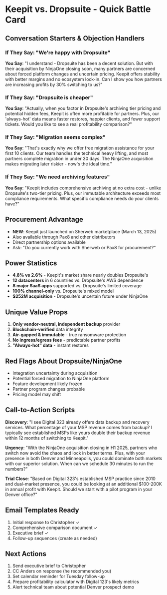 # Keepit vs. Dropsuite - Quick Battle Card

## Conversation Starters & Objection Handlers

### If They Say: "We're happy with Dropsuite"
**You Say**: "I understand - Dropsuite has been a decent solution. But with their acquisition by NinjaOne closing soon, many partners are concerned about forced platform changes and uncertain pricing. Keepit offers stability with better margins and no ecosystem lock-in. Can I show you how partners are increasing profits by 30% switching to us?"

### If They Say: "Dropsuite is cheaper"
**You Say**: "Actually, when you factor in Dropsuite's archiving tier pricing and potential hidden fees, Keepit is often more profitable for partners. Plus, our 'always-hot' data means faster restores, happier clients, and fewer support tickets. Would you like to see a real profitability comparison?"

### If They Say: "Migration seems complex"
**You Say**: "That's exactly why we offer free migration assistance for your first 10 clients. Our team handles the technical heavy lifting, and most partners complete migration in under 30 days. The NinjaOne acquisition makes migrating later riskier - now's the ideal time."

### If They Say: "We need archiving features"
**You Say**: "Keepit includes comprehensive archiving at no extra cost - unlike Dropsuite's two-tier pricing. Plus, our immutable architecture exceeds most compliance requirements. What specific compliance needs do your clients have?"

## Procurement Advantage
- **NEW**: Keepit just launched on Sherweb marketplace (March 13, 2025)
- Also available through Pax8 and other distributors
- Direct partnership options available
- Ask: "Do you currently work with Sherweb or Pax8 for procurement?"

## Power Statistics
- **4.8% vs 2.6%** - Keepit's market share nearly doubles Dropsuite's
- **12 datacenters** in 6 countries vs. Dropsuite's AWS dependence
- **8 major SaaS apps** supported vs. Dropsuite's limited coverage
- **100% channel-only** vs. Dropsuite's mixed model
- **$252M acquisition** - Dropsuite's uncertain future under NinjaOne

## Unique Value Props
1. **Only vendor-neutral, independent backup** provider
2. **Blockchain-verified** data integrity
3. **Air-gapped & immutable** - true ransomware protection
4. **No ingress/egress fees** - predictable partner profits
5. **"Always-hot" data** - instant restores

## Red Flags About Dropsuite/NinjaOne
- Integration uncertainty during acquisition
- Potential forced migration to NinjaOne platform
- Feature development likely frozen
- Partner program changes probable
- Pricing model may shift

## Call-to-Action Scripts

**Discovery**: "I see Digital 323 already offers data backup and recovery services. What percentage of your MSP revenue comes from backup? I typically see established MSPs like yours double their backup revenue within 12 months of switching to Keepit."

**Urgency**: "With the NinjaOne acquisition closing in H1 2025, partners who switch now avoid the chaos and lock in better terms. Plus, with your presence in both Denver and Minneapolis, you could dominate both markets with our superior solution. When can we schedule 30 minutes to run the numbers?"

**Trial Close**: "Based on Digital 323's established MSP practice since 2010 and dual-market presence, you could be looking at an additional $100-200K in annual profit with Keepit. Should we start with a pilot program in your Denver office?"

## Email Templates Ready
1. Initial response to Christopher ✓
2. Comprehensive comparison document ✓
3. Executive brief ✓
4. Follow-up sequences (create as needed)

## Next Actions
1. Send executive brief to Christopher
2. CC Anders on response (he recommended you)
3. Set calendar reminder for Tuesday follow-up
4. Prepare profitability calculator with Digital 123's likely metrics
5. Alert technical team about potential Denver prospect demo